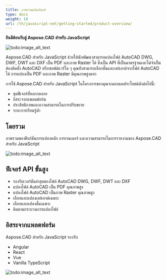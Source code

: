 ```yaml
---
title: ภาพรวมผลิตภัณฑ์
type: docs
weight: 10
url: /th/javascript-net/getting-started/product-overview/
---
```


**ยินดีต้อนรับสู่ Aspose.CAD สำหรับ JavaScript**

![todo:image_alt_text](/cad/_assets/home_5.png)

Aspose.CAD สำหรับ JavaScript ช่วยให้นักพัฒนาสามารถแปลงไฟล์ AutoCAD DWG, DWF, DWT และ DXF เป็น PDF และภาพ Raster ได้ ซึ่งเป็น API ที่เป็นมาตรฐานและไม่จำเป็นต้องติดตั้ง AutoCAD หรือซอฟต์แวร์ใด ๆ คุณยังสามารถเลือกชั้นและเลย์เอาต์จากไฟล์ AutoCAD ได้ การแปลงเป็น PDF และภาพ Raster มีคุณภาพสูงมาก

การใช้ Aspose.CAD สำหรับ JavaScript ในโครงการของคุณจะมอบผลประโยชน์ดังต่อไปนี้:

- ชุดฟีเจอร์ที่หลากหลาย
- อิสระจากแพลตฟอร์ม
- ประสิทธิภาพและความสามารถในการปรับขยาย
- ระยะการเรียนรู้ต่ำ

## **โดยรวม**
ภาพรวมของฟังก์ชันการแปลงหลัก การเรนเดอร์ และความสามารถในการรายงานของ Aspose.CAD สำหรับ JavaScript

![todo:image_alt_text](/cad/_assets/javascript-net/product-overview_2.png)
## **ฟีเจอร์ API ขั้นสูง**
- รองรับเวอร์ชันล่าสุดของไฟล์ AutoCAD DWG, DWF, DWT และ DXF
- แปลงไฟล์ AutoCAD เป็น PDF คุณภาพสูง
- แปลงไฟล์ AutoCAD เป็นภาพ Raster คุณภาพสูง
- เลือกและแปลงเลย์เอาต์เฉพาะ
- เลือกและแปลงชั้นเฉพาะ
- ติดตามกระบวนการแปลงไฟล์
## **อิสระจากแพลตฟอร์ม**
Aspose.CAD สำหรับ JavaScript รองรับ

- Angular
- React
- Vue
- Vanilla TypeScript

![todo:image_alt_text](/cad/_assets/javascript-net/product-overview_3.png)
